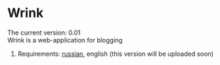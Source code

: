 # Wrink
The current version: 0.01 </br>
Wrink is a web-application for blogging </br>
1. Requirements: [russian](Documentation/SRS-ru.md), english (this version will be uploaded soon)
